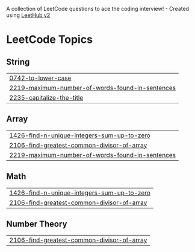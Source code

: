 A collection of LeetCode questions to ace the coding interview! - Created using [LeetHub v2](https://github.com/arunbhardwaj/LeetHub-2.0)
<!---LeetCode Topics Start-->
# LeetCode Topics
## String
|  |
| ------- |
| [0742-to-lower-case](https://github.com/Sreehari-333/DSA/tree/master/0742-to-lower-case) |
| [2219-maximum-number-of-words-found-in-sentences](https://github.com/Sreehari-333/DSA/tree/master/2219-maximum-number-of-words-found-in-sentences) |
| [2235-capitalize-the-title](https://github.com/Sreehari-333/DSA/tree/master/2235-capitalize-the-title) |
## Array
|  |
| ------- |
| [1426-find-n-unique-integers-sum-up-to-zero](https://github.com/Sreehari-333/DSA/tree/master/1426-find-n-unique-integers-sum-up-to-zero) |
| [2106-find-greatest-common-divisor-of-array](https://github.com/Sreehari-333/DSA/tree/master/2106-find-greatest-common-divisor-of-array) |
| [2219-maximum-number-of-words-found-in-sentences](https://github.com/Sreehari-333/DSA/tree/master/2219-maximum-number-of-words-found-in-sentences) |
## Math
|  |
| ------- |
| [1426-find-n-unique-integers-sum-up-to-zero](https://github.com/Sreehari-333/DSA/tree/master/1426-find-n-unique-integers-sum-up-to-zero) |
| [2106-find-greatest-common-divisor-of-array](https://github.com/Sreehari-333/DSA/tree/master/2106-find-greatest-common-divisor-of-array) |
## Number Theory
|  |
| ------- |
| [2106-find-greatest-common-divisor-of-array](https://github.com/Sreehari-333/DSA/tree/master/2106-find-greatest-common-divisor-of-array) |
<!---LeetCode Topics End-->